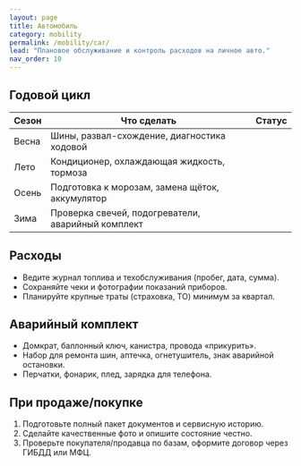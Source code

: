 ```yaml
---
layout: page
title: Автомобиль
category: mobility
permalink: /mobility/car/
lead: "Плановое обслуживание и контроль расходов на личное авто."
nav_order: 10
---
```


## Годовой цикл

| Сезон | Что сделать | Статус |
| --- | --- | --- |
| Весна | Шины, развал-схождение, диагностика ходовой |  |
| Лето | Кондиционер, охлаждающая жидкость, тормоза |  |
| Осень | Подготовка к морозам, замена щёток, аккумулятор |  |
| Зима | Проверка свечей, подогреватели, аварийный комплект |  |

## Расходы

- Ведите журнал топлива и техобслуживания (пробег, дата, сумма).
- Сохраняйте чеки и фотографии показаний приборов.
- Планируйте крупные траты (страховка, ТО) минимум за квартал.

## Аварийный комплект

- Домкрат, баллонный ключ, канистра, провода «прикурить».
- Набор для ремонта шин, аптечка, огнетушитель, знак аварийной остановки.
- Перчатки, фонарик, плед, зарядка для телефона.

## При продаже/покупке

1. Подготовьте полный пакет документов и сервисную историю.
2. Сделайте качественные фото и опишите состояние честно.
3. Проверьте покупателя/продавца по базам, оформите договор через ГИБДД или МФЦ.
